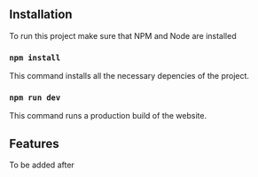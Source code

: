 ## Installation

To run this project make sure that NPM and Node are installed

### `npm install`

This command installs all the necessary depencies of the project.

### `npm run dev`

This command runs a production build of the website.

## Features

To be added after
